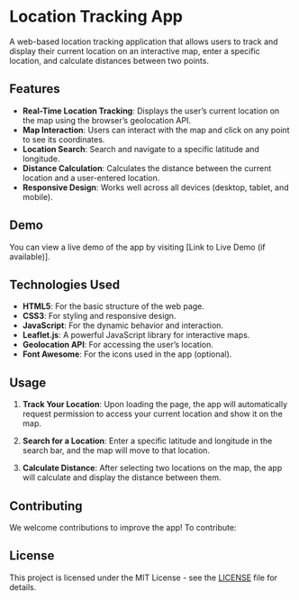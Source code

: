 # Location Tracking App

A web-based location tracking application that allows users to track and display their current location on an interactive map, enter a specific location, and calculate distances between two points.

## Features

- **Real-Time Location Tracking**: Displays the user’s current location on the map using the browser’s geolocation API.
- **Map Interaction**: Users can interact with the map and click on any point to see its coordinates.
- **Location Search**: Search and navigate to a specific latitude and longitude.
- **Distance Calculation**: Calculates the distance between the current location and a user-entered location.
- **Responsive Design**: Works well across all devices (desktop, tablet, and mobile).

## Demo

You can view a live demo of the app by visiting [Link to Live Demo (if available)].

## Technologies Used

- **HTML5**: For the basic structure of the web page.
- **CSS3**: For styling and responsive design.
- **JavaScript**: For the dynamic behavior and interaction.
- **Leaflet.js**: A powerful JavaScript library for interactive maps.
- **Geolocation API**: For accessing the user’s location.
- **Font Awesome**: For the icons used in the app (optional).

## Usage

1. **Track Your Location**: Upon loading the page, the app will automatically request permission to access your current location and show it on the map.
   
2. **Search for a Location**: Enter a specific latitude and longitude in the search bar, and the map will move to that location.

3. **Calculate Distance**: After selecting two locations on the map, the app will calculate and display the distance between them.


## Contributing

We welcome contributions to improve the app! To contribute:

## License

This project is licensed under the MIT License - see the [LICENSE](LICENSE) file for details.
